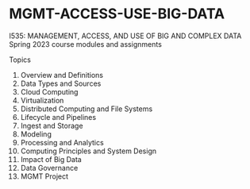 # MGMT-ACCESS-USE-BIG-DATA
I535: MANAGEMENT, ACCESS, AND USE OF BIG AND COMPLEX DATA
Spring 2023 course modules and assignments 

Topics


1. Overview and Definitions
2. Data Types and Sources
3. Cloud Computing
4. Virtualization
5. Distributed Computing and File Systems
6. Lifecycle and Pipelines
7. Ingest and Storage
8. Modeling
9. Processing and Analytics
10. Computing Principles and System Design
11. Impact of Big Data
12. Data Governance
13. MGMT Project
